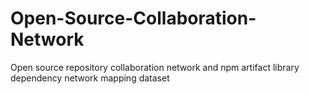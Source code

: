# Open-Source-Collaboration-Network
Open source repository collaboration network and npm artifact library dependency network mapping dataset
